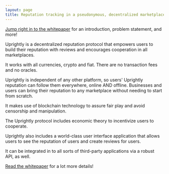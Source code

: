 ```yaml
---
layout: page
title: Reputation tracking in a pseudonymous, decentralized marketplace
---
```


[Jump right in to the whitepaper](/docs/uprightly-whitepaper.pdf) for an introduction, problem statement, and more!

Uprightly is a decentralized reputation protocol that empowers users to build their reputation with reviews and encourages cooperation in all marketplaces.

It works with all currencies, crypto and fiat. There are no transaction fees and no oracles.

Uprightly is independent of any other platform, so users' Uprightly reputation can follow them everywhere, online AND offline. Businesses and users can bring their reputation to any marketplace without needing to start from scratch.

It makes use of blockchain technology to assure fair play and avoid censorship and manipulation.

The Uprightly protocol includes economic theory to incentivize users to cooperate.

Uprightly also includes a world-class user interface application that allows users to see the reputation of users and create reviews for users.

It can be integrated in to all sorts of third-party applications via a robust API, as well.

[Read the whitepaper](/docs/uprightly-whitepaper.pdf) for a lot more details!
